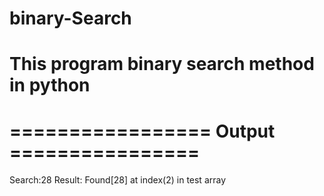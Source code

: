 # binary-Search


# This program binary search method in python







# ================= Output ================


Search:28
Result:
  Found[28] at index(2) in test array
